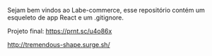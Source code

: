 Sejam bem vindos ao Labe-commerce, esse repositório contém um esqueleto de app React e um .gitignore.



Projeto final:
https://prnt.sc/u4o86x

http://tremendous-shape.surge.sh/
